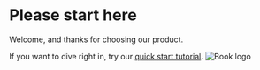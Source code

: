 # Please start here

Welcome, and thanks for choosing our product.

If you want to dive right in, try our [quick start tutorial](./). 
![Book logo](/idunnia.github.io/assets/merio.png)